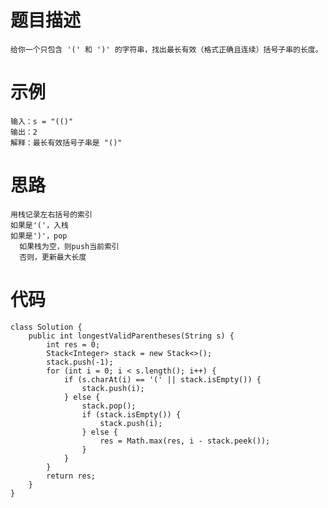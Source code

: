 # 题目描述
    给你一个只包含 '(' 和 ')' 的字符串，找出最长有效（格式正确且连续）括号子串的长度。 
# 示例
    输入：s = "(()"
    输出：2
    解释：最长有效括号子串是 "()"
# 思路
    用栈记录左右括号的索引
    如果是'('，入栈
    如果是')'，pop
      如果栈为空，则push当前索引
      否则，更新最大长度
# 代码
```
class Solution {
    public int longestValidParentheses(String s) {
        int res = 0;
        Stack<Integer> stack = new Stack<>();
        stack.push(-1);
        for (int i = 0; i < s.length(); i++) {
            if (s.charAt(i) == '(' || stack.isEmpty()) {
                stack.push(i);
            } else {
                stack.pop();
                if (stack.isEmpty()) {
                    stack.push(i);
                } else {
                    res = Math.max(res, i - stack.peek());
                }
            }
        }
        return res;
    }
}
```

